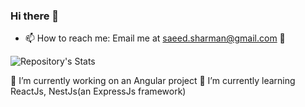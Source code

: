 ### Hi there 👋
- 📫 How to reach me: Email me at saeed.sharman@gmail.com 🙂

<!--
[![Saeed's GitHub stats](https://github-readme-stats.vercel.app/api?username=saeed1989)](https://github.com/saeed1989/github-readme-stats)
-->
![Repository's Stats](https://github-readme-stats.vercel.app/api/top-langs/?username=saeed1989&theme=blue-green)

<!--
[![Visits Badge](https://badges.pufler.dev/visits/saeed1989/saeed1989)](https://github.com/saeed1989)
-->

🔭 I’m currently working on an Angular project
🌱 I’m currently learning ReactJs, NestJs(an ExpressJs framework)
<!--
- 👯 I’m looking to collaborate on ...
- 🤔 I’m looking for help with ...
- 💬 Ask me about ...
- 📫 How to reach me: ...
- 😄 Pronouns: ...
- ⚡ Fun fact: ...
-->
